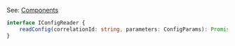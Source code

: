 
See: [Components](../../../toolkit_api/node/components)

```typescript
interface IConfigReader {
	readConfig(correlationId: string, parameters: ConfigParams): Promise<ConfigParams>;
}


```

